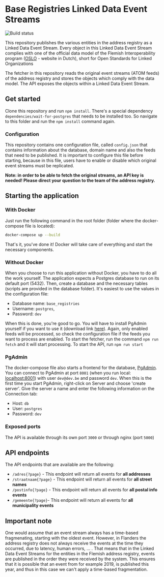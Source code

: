 # Base Registries Linked Data Event Streams

![Build status](https://github.com/ddvlanck/base_registries_event_stream/actions/workflows/ci.yml/badge.svg)

This repository publishes the various entities in the address registry as a Linked Data Event Stream. Every object in this Linked Data Event Stream complies with one of the official data model of the Flemish Interoperability program ([OSLO](https://data.vlaanderen.be/) - website in Dutch), short for Open Standards for Linked Organizations 

The fetcher in this repository reads the original event streams (ATOM feeds) of the address registry and stores the objects which comply with the data model. The API exposes the objects within a Linked Data Event Stream.

## Get started

Clone this repository and run `npm install`. There's a special dependency `dependencies/wait-for-postgres` that needs to be installed too. So navigate to this folder and run the `npm install` command again.

### Configuration

This repository contains one configuration file, called `config.json` that contains information about the database, domain name and also the feeds that need to be published. It is important to configure this file before starting, because in this file, users have to enable or disable which original event streams must be replicated.

**Note: in order to be able to fetch the original streams, an API key is needed! Please direct your question to the team of the address registry.**

## Starting the application

### With Docker
Just run the following command in the root folder (folder where the docker-compose file is located):

```bash
docker-compose up --build
```

That's it, you've done it! Docker will take care of everything and start the necessary components.

### Without Docker

When you choose to run this application without Docker, you have to do all the work yourself. The application expects a Postgres database to run on its default port (5432). Then, create a database and the necessary tables (scripts are provided in the database folder). It's easiest to use the values in the configuration file:

- Database name: `base_registries`
- Username: `postgres`,
- Password: `dev`

When this is done, you're good to go. You will have to install PgAdmin yourself if you want to use it (download link [here](https://www.pgadmin.org/download/)). Again, only enabled feeds will be processed, so check the configuration file if the feeds you want to process are enabled. To start the fetcher, run the command `npm run fetch` and it will start processing. To start the API, run `npm run start`

### PgAdmin

The docker-compose file also starts a frontend for the database, [PgAdmin](https://www.pgadmin.org/). You can connect to PgAdmin at port `8001` (when you run local: [localhost:8001](http://localhost:8001)) with user `dev@dev.be` and password `dev`. When this is the first time you start PgAdmin, right-click on Server and choose 'create server'. Give the server a name and enter the following information on the Connection tab:

- Host: `db`
- User: `postgres`
- Password: `dev`

### Exposed ports

The API is available through its own port `3000` or through nginx (port `5000`)

## API endpoints

The API endpoints that are available are the following:

- `/adres{?page}` - This endpoint will return all events for **all addresses**
- `/straatnaam{?page}` - This endpoint will return all events for **all street names**
- `/postinfo{?page}` - This endpoint will return all events for **all postal info events**
- `/gemeente{?page}`- This endpoint will return all events for **all municipality events**

## Important note

One would assume that an event stream always has a time-based fragmenating, starting with the oldest event. However, in Flanders the address registry does not always receive the events at the time they occurred, due to latency, human errors, ... . That means that in the Linked Data Event Streams for the entities in the Flemish address registry, events are published in the order they were received by the system. This ensures that it is possible that an event from for example 2019, is published this year, and thus in this case we can't apply a time-based fragmentation.
